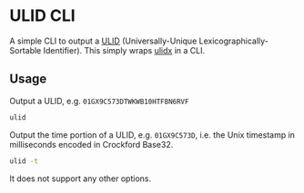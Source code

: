 # ULID CLI

A simple CLI to output a [ULID](https://github.com/ulid/spec/blob/master/README.md) (Universally-Unique Lexicographically-Sortable Identifier). This simply wraps [ulidx](https://github.com/perry-mitchell/ulidx) in a CLI.

## Usage

Output a ULID, e.g. `01GX9C573DTWKWB10HTFBN6RVF`

```sh
ulid
```

Output the time portion of a ULID, e.g. `01GX9C573D`, i.e. the Unix timestamp in milliseconds encoded in Crockford Base32.

```sh
ulid -t
```

It does not support any other options.
